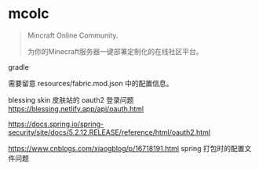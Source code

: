 # mcolc
> Mincraft Online Community.
>
> 为你的Minecraft服务器一键部署定制化的在线社区平台。



gradle

需要留意 resources/fabric.mod.json 中的配置信息。

blessing skin 皮肤站的 oauth2 登录问题 https://blessing.netlify.app/api/oauth.html

https://docs.spring.io/spring-security/site/docs/5.2.12.RELEASE/reference/html/oauth2.html

https://www.cnblogs.com/xiaogblog/p/16718191.html spring 打包时的配置文件问题